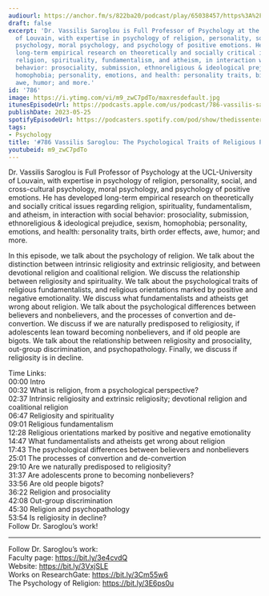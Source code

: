 ```yaml
---
audiourl: https://anchor.fm/s/822ba20/podcast/play/65038457/https%3A%2F%2Fd3ctxlq1ktw2nl.cloudfront.net%2Fstaging%2F2023-1-14%2F289cfee1-bb2e-7b0d-4544-08646a66d680.m4a
draft: false
excerpt: 'Dr. Vassilis Saroglou is Full Professor of Psychology at the UCL-University
  of Louvain, with expertise in psychology of religion, personality, social, and cross-cultural
  psychology, moral psychology, and psychology of positive emotions. He has developed
  long-term empirical research on theoretically and socially critical issues regarding
  religion, spirituality, fundamentalism, and atheism, in interaction with social
  behavior: prosociality, submission, ethnoreligious & ideological prejudice, sexism,
  homophobia; personality, emotions, and health: personality traits, birth order effects,
  awe, humor; and more.'
id: '786'
image: https://i.ytimg.com/vi/m9_zwC7pdTo/maxresdefault.jpg
itunesEpisodeUrl: https://podcasts.apple.com/us/podcast/786-vassilis-saroglou-the-psychological-traits/id1451347236?i=1000614509131&uo=4
publishDate: 2023-05-25
spotifyEpisodeUrl: https://podcasters.spotify.com/pod/show/thedissenter/episodes/786-Vassilis-Saroglou-The-Psychological-Traits-of-Religious-People-e1uvalp
tags:
- Psychology
title: '#786 Vassilis Saroglou: The Psychological Traits of Religious People'
youtubeid: m9_zwC7pdTo
---
```

<div class="timelinks">

Dr. Vassilis Saroglou is Full Professor of Psychology at the UCL-University of Louvain, with expertise in psychology of religion, personality, social, and cross-cultural psychology, moral psychology, and psychology of positive emotions. He has developed long-term empirical research on theoretically and socially critical issues regarding religion, spirituality, fundamentalism, and atheism, in interaction with social behavior: prosociality, submission, ethnoreligious & ideological prejudice, sexism, homophobia; personality, emotions, and health: personality traits, birth order effects, awe, humor; and more.

In this episode, we talk about the psychology of religion. We talk about the distinction between intrinsic religiosity and extrinsic religiosity, and between devotional religion and coalitional religion. We discuss the relationship between religiosity and spirituality. We talk about the psychological traits of religious fundamentalists, and religious orientations marked by positive and negative emotionality. We discuss what fundamentalists and atheists get wrong about religion. We talk about the psychological differences between believers and nonbelievers, and the processes of convertion and de-convertion. We discuss if we are naturally predisposed to religiosity, if adolescents lean toward becoming nonbelievers, and if old people are bigots. We talk about the relationship between religiosity and prosociality, out-group discrimination, and psychopathology. Finally, we discuss if religiosity is in decline.

Time Links:  
<time>00:00</time> Intro  
<time>00:32</time> What is religion, from a psychological perspective?  
<time>02:37</time> Intrinsic religiosity and extrinsic religiosity; devotional religion and coalitional religion  
<time>06:47</time> Religiosity and spirituality  
<time>09:01</time> Religious fundamentalism  
<time>12:28</time> Religious orientations marked by positive and negative emotionality  
<time>14:47</time> What fundamentalists and atheists get wrong about religion  
<time>17:43</time> The psychological differences between believers and nonbelievers  
<time>25:01</time> The processes of convertion and de-convertion  
<time>29:10</time> Are we naturally predisposed to religiosity?  
<time>31:37</time> Are adolescents prone to becoming nonbelievers?  
<time>33:56</time> Are old people bigots?  
<time>36:22</time> Religion and prosociality  
<time>42:08</time> Out-group discrimination  
<time>45:30</time> Religion and psychopathology  
<time>53:54</time> Is religiosity in decline?  
  Follow Dr. Saroglou’s work!

---

Follow Dr. Saroglou’s work:  
Faculty page: https://bit.ly/3e4cvdQ  
Website: https://bit.ly/3VxjSLE  
Works on ResearchGate: https://bit.ly/3Cm55w6  
The Psychology of Religion: https://bit.ly/3E6ps0u
</div>

